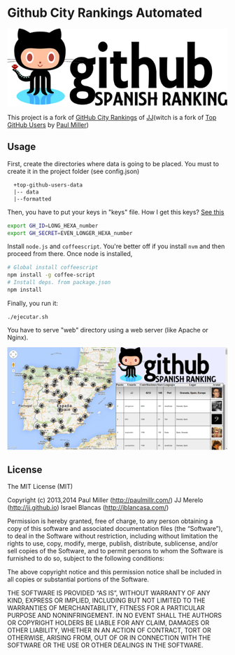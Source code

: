 # Github City Rankings Automated


![Logo](web/iconos/logo.png)


This project is a fork of [GitHub City Rankings](https://github.com/JJ/github-city-rankings) of [JJ](https://github.com/JJ)(witch is a fork of [Top GitHub Users](https://github.com/paulmillr/top-github-users) by [Paul Miller](http://paulmillr.com/))

## Usage

First, create the directories where data is going to be placed. You must to create it in the project folder (see config.json)

      +top-github-users-data
      |-- data
      |--formatted


Then, you have to put your keys in "keys" file. How I get this keys? [See this](https://developer.github.com/v3/oauth/)
```basH
export GH_ID=LONG_HEXA_number
export GH_SECRET=EVEN_LONGER_HEXA_number
```


Install `node.js` and `coffeescript`. You're better off if you install `nvm` and then proceed from there. Once node is installed,

```bash
# Global install coffeescript
npm install -g coffee-script
# Install deps. from package.json
npm install
```


Finally, you run it:
```
./ejecutar.sh
```

You have to serve "web" directory using a web server (like Apache or Nginx).


![Pantallazo](pantallazo.png)





## License

The MIT License (MIT)

Copyright (c) 2013,2014 Paul Miller (http://paulmillr.com/) JJ Merelo (http://jj.github.io) Israel Blancas (http://iblancasa.com/)

Permission is hereby granted, free of charge, to any person obtaining a copy
of this software and associated documentation files (the “Software”), to deal
in the Software without restriction, including without limitation the rights
to use, copy, modify, merge, publish, distribute, sublicense, and/or sell
copies of the Software, and to permit persons to whom the Software is
furnished to do so, subject to the following conditions:

The above copyright notice and this permission notice shall be included in
all copies or substantial portions of the Software.

THE SOFTWARE IS PROVIDED “AS IS”, WITHOUT WARRANTY OF ANY KIND, EXPRESS OR
IMPLIED, INCLUDING BUT NOT LIMITED TO THE WARRANTIES OF MERCHANTABILITY,
FITNESS FOR A PARTICULAR PURPOSE AND NONINFRINGEMENT. IN NO EVENT SHALL THE
AUTHORS OR COPYRIGHT HOLDERS BE LIABLE FOR ANY CLAIM, DAMAGES OR OTHER
LIABILITY, WHETHER IN AN ACTION OF CONTRACT, TORT OR OTHERWISE, ARISING FROM,
OUT OF OR IN CONNECTION WITH THE SOFTWARE OR THE USE OR OTHER DEALINGS IN
THE SOFTWARE.
